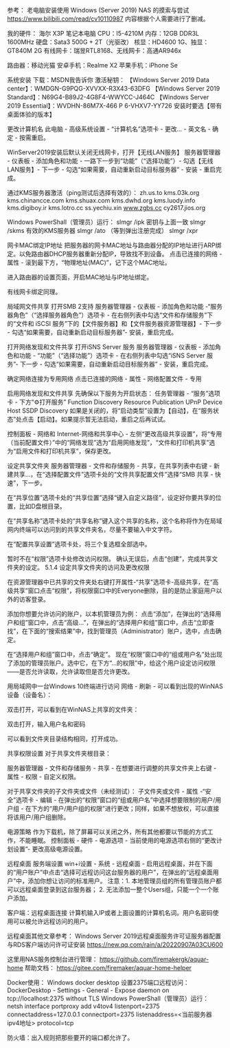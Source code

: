参考：
老电脑安装使用 Windows (Server 2019) NAS 的摸索与尝试
https://www.bilibili.com/read/cv10110987
内容根据个人需要进行了删减。

我的硬件：
海尔 X3P 笔记本电脑
CPU：I5-4210M
内存：12GB DDR3L 1600MHz
硬盘：Sata3 500G + 2T（光驱改）
核显：HD4600 1G、独显：GT840M 2G
有线网卡：瑞昱RTL8168、无线网卡：高通AR946x

路由器：移动光猫
安卓手机：Realme X2 
苹果手机：iPhone Se

系统安装
下载：MSDN我告诉你
激活秘钥：
【Windows Server 2019 Data center】：WMDGN-G9PQG-XVVXX-R3X43-63DFG
【Windows Server 2019 Standard】：N69G4-B89J2-4G8F4-WWYCC-J464C
【Windows Server 2019 Essential】：WVDHN-86M7X-466 P 6-VHXV7-YY726
安装时要选【带有桌面体验的版本】

更改计算机名
此电脑 - 高级系统设置 - “计算机名”选项卡 - 更改... - 英文名 - 确定 - 按需重启。
 

WinServer2019安装后默认关闭无线网卡，打开【无线LAN服务】
服务器管理器 - 仪表板 - 添加角色和功能 - 一路下一步到“功能”（“选择功能”）- 勾选【无线LAN服务】- 下一步 - 勾选“如果需要，自动重新启动目标服务器” - 安装 - 重启完成。
 

通过KMS服务器激活（ping测试后选择有效的）：
zh.us.to
kms.03k.org
kms.chinancce.com
kms.shuax.com
kms.dwhd.org
kms.luody.info
kms.digiboy.ir
kms.lotro.cc
ss.yechiu.xin
www.zgbs.cc
cy2617.jios.org

Windows PowerShall（管理员）运行：
slmgr /ipk 密钥与上面一致
slmgr /skms 有效的KMS服务器
slmgr /ato
（等到弹出注册完成）
slmgr /xpr


网卡MAC绑定IP地址
把服务器的网卡MAC地址与路由器分配的IP地址进行ARP绑定。以免路由器DHCP服务器重新分配IP，导致找不到设备。
点击已连接的网络 - 属性 - 滚到最下方，“物理地址(MAC)”，记下这个MAC地址。
 
进入路由器的设置页面，开启MAC地址与IP地址绑定。
 
有线网卡绑定同理。

局域网文件共享
打开SMB 2支持
服务器管理器 - 仪表板 - 添加角色和功能 -“服务器角色”（“选择服务器角色”）选项卡 - 在右侧列表中勾选“文件和存储服务”下的“文件和 iSCSI 服务”下的【文件服务器】和【文件服务器资源管理器】- 下一步 - 勾选“如果需要，自动重新启动目标服务器”- 安装，重启完成。
 

打开网络发现和文件共享
打开iSNS Server 服务
服务器管理器 - 仪表板 - 添加角色和功能 - “功能”（“选择功能”）选项卡 - 在右侧列表中勾选“iSNS Server 服务”- 下一步 - 勾选“如果需要，自动重新启动目标服务器” - 安装，重启完成。
 
确定网络连接为专用网络
点击已连接的网络 - 属性 - 网络配置文件 - 专用
 

启用网络发现和文件共享
先确保以下服务为开启状态：
任务管理器 - “服务”选项卡 - 下方“⚙打开服务”
Function Discovery Resource Publication
UPnP Device Host
SSDP Discovery
如果是关闭的，将“启动类型”设置为【自动】，在“服务状态”处点击【启动】。如果提示暂无法启动，重启之后再试试。
 


控制面板 - 网络和 Internet-网络和共享中心 - 左侧“更改高级共享设置”，将“专用（当前配置文件）”中的“网络发现”选为“启用网络发现”，“文件和打印机共享”选为“启用文件和打印机共享”，保存更改。
 

设定共享文件夹
服务器管理器 - 文件和存储服务 - 共享，在共享列表中右键 - 新建共享...，在“选择配置文件”选项卡处的“文件共享配置文件”选择“SMB 共享 - 快速”，下一步。
 

在“共享位置”选项卡处的“共享位置”选择“键入自定义路径”，设定好你要共享的位置，比如D盘根目录。
 

在“共享名称”选项卡处的“共享名称”键入这个共享的名称，这个名称将作为在局域网内终端可以访问到的共享文件夹名，尽量不要输入中文字符。
 

在“配置共享设置”选项卡处，将三个复选框全部选中。
 
暂时不在“权限”选项卡处修改访问权限。
确认无误后，点击“创建”，完成共享文件夹的设定。
5.1.4 设定共享文件夹的访问及更改权限
 
在资源管理器中已共享的文件夹处右键打开属性-“共享”选项卡-高级共享，在“高级共享”窗口点击“权限”，将权限窗口中的Everyone删除，目的是防止家庭用户以外的访客登录。
 
添加你想要允许访问的账户，以本机管理员为例：
点击“添加”，在弹出的“选择用户和组”窗口中，点击“高级...”，在弹出的“选择用户和组”窗口中，点击“立即查找”，在下面的“搜索结果”中，找到管理员（Administrator）账户，选中，点击确定。
 
在“选择用户和组”窗口中，点击“确定”。
现在“权限”窗口中的“组或用户名”处出现了添加的管理员账户。选中它，在下方“...的权限”中，给这个用户设定访问权限——是否允许读取，允许读取但是否允许更改。
 

用局域网中一台Windows 10终端进行访问
网络 - 刷新 - 可以看到出现的WinNAS设备（设备名）：
 
双击打开，可以看到在WinNAS上共享的文件夹：
 
双击打开，输入用户名和密码
 
可以看到文件夹目录结构相同，打开成功。
 

共享权限设置
对于共享文件夹根目录：
 
服务器管理器 - 文件和存储服务 - 共享 - 在想要进行调整的共享文件夹上右键 - 属性 - 权限 - 自定义权限。
 

对于共享文件夹的子文件夹或文件（未经测试）：
子文件夹或文件 - 属性 -“安全”选项卡 - 编辑 - 在弹出的“权限”窗口的“组或用户名”中选择想要限制的用户/用户组 - 在下方的“用户/用户组的权限”进行更改；同样，如果不想放权，可以直接将该用户/用户组删除。
 

电源策略
作为下载机，除了屏幕可以关闭之外，所有其他都要以节能的方式工作，不能睡眠。
控制面板 - 硬件 - 电源选项 - 当前使用的电源选项右侧的“更改计划设置”- 更改高级电源设置。
 


远程桌面
服务端设置
win+i设置 - 系统 - 远程桌面 - 启用远程桌面，并在下面的“用户账户”中点击“选择可远程访问这台服务器的用户”，在弹出的“远程桌面用户”中，添加你想让访问的标准用户。
注意：1. 本地管理员组的所有管理员账户都可以远程桌面登录到这台服务器；
2. 无法添加一整个Users组，只能一个一个账户添加。
 

客户端：远程桌面连接
计算机输入IP或者上面设置的计算机名词。用户名密码使用可以被允许远程访问的用户。
 

远程桌面其他文章参考：
Windows Server 2019远程桌面服务许可证服务器配置与RDS客户端访问许可证安装
https://new.qq.com/rain/a/20220907A03CU600

这里用NAS服务控制台进行管理：
https://github.com/firemakergk/aquar-home
帮助文档：
https://gitee.com/firemaker/aquar-home-helper

Docker使用：
Windows docker desktop 设置2375端口远程访问：
DockerDesktop - Settings - General - Expose daemon on tcp://localhost:2375 without TLS
Windows PowerShall（管理员）运行：
netsh interface portproxy add v4tov4 listenport=2375 connectaddress=127.0.0.1 connectport=2375 listenaddress=<当前服务器ipv4地址> protocol=tcp

防火墙：出入规则把那些要开的端口都允许了。